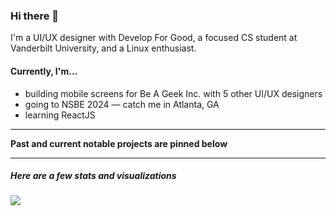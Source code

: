 ### Hi there 👋

<!--
**Lyton505/Lyton505** is a ✨ _special_ ✨ repository because its `README.md` (this file) appears on your GitHub profile.

Here are some ideas to get you started:

- 🔭 I’m currently working on ...
- 🌱 I’m currently learning ..
- 👯 I’m looking to collaborate on ...
- 🤔 I’m looking for help with ...
- 💬 Ask me about ...
- 📫 How to reach me: ...
- 😄 Pronouns: ...
- ⚡ Fun fact: ...
-->

I'm a UI/UX designer with Develop For Good, a focused CS student at Vanderbilt University, and a Linux enthusiast. 

#### Currently, I'm...
- building mobile screens for Be A Geek Inc. with 5 other UI/UX designers
- going to NSBE 2024 — catch me in Atlanta, GA
- learning ReactJS
  
<!-- - 📫 Let's chat: [LinkedIn](https://www.linkedin.com/in/lytonmhlanga/) -->
<hr>
  <b>Past and current notable projects are pinned below</b>
<hr>

##### Here are a few stats and visualizations

<a href="https://github.com/Lyton505">
  <img align="center" src="https://github-readme-stats.vercel.app/api/top-langs?username=lyton505&layout=compact&langs_count=6&card_width=320"/>
</a>
